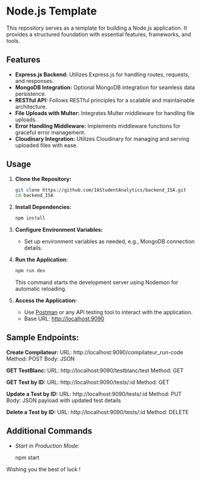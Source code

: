 # Node.js Template

This repository serves as a template for building a Node.js application. It provides a structured foundation with essential features, frameworks, and tools.

## Features

- **Express.js Backend:** Utilizes Express.js for handling routes, requests, and responses.
- **MongoDB Integration:** Optional MongoDB integration for seamless data persistence.
- **RESTful API:** Follows RESTful principles for a scalable and maintainable architecture.
- **File Uploads with Multer:** Integrates Multer middleware for handling file uploads.
- **Error Handling Middleware:** Implements middleware functions for graceful error management.
- **Cloudinary Integration:** Utilizes Cloudinary for managing and serving uploaded files with ease.

## Usage

1. **Clone the Repository:**
   ```bash
   git clone https://github.com/IAStudentAnalytics/backend_ISA.git
   cd backend_ISA
   ```

2. **Install Dependencies:**
   ```bash
   npm install
   ```

3. **Configure Environment Variables:**
   - Set up environment variables as needed, e.g., MongoDB connection details.

4. **Run the Application:**
   
   ```bash
   npm run dev
   ```
   

   This command starts the development server using Nodemon for automatic reloading.


5. **Access the Application:**
   - Use [Postman](https://www.postman.com/) or any API testing tool to interact with the application.
   - Base URL: [http://localhost:9090](http://localhost:9090)

## Sample Endpoints:

**Create Compilateur:**
URL: http://localhost:9090/compilateur_run-code
Method: POST
Body: JSON 

**GET TestBlanc:**
URL: http://localhost:9090/testblanc/test
Method: GET

**GET Test by ID:**
URL: http://localhost:9090/tests/:id
Method: GET

**Update a Test by ID:**
URL: http://localhost:9090/tests/:id
Method: PUT
Body: JSON payload with updated test details

**Delete a Test by ID:**
URL: http://localhost:9090/tests/:id
Method: DELETE


## Additional Commands

- *Start in Production Mode:*
  
  npm start
  

Wishing you the best of luck !

